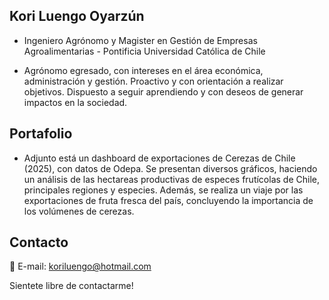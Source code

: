 ## Kori Luengo Oyarzún

- Ingeniero Agrónomo y Magister en Gestión de Empresas Agroalimentarias - Pontificia Universidad Católica de Chile

- Agrónomo egresado, con intereses en el área económica, administración y gestión. Proactivo y con orientación a realizar objetivos. Dispuesto a seguir aprendiendo y con deseos de generar impactos en la sociedad.

## Portafolio

- Adjunto está un dashboard de exportaciones de Cerezas de Chile (2025), con datos de Odepa. Se presentan diversos gráficos, haciendo un análisis de las hectareas productivas de especes frutícolas de Chile, principales regiones y especies. Además, se realiza un viaje por las exportaciones de fruta fresca del país, concluyendo la importancia de los volúmenes de cerezas.

## Contacto    
📧 E-mail: koriluengo@hotmail.com

Sientete libre de contactarme!